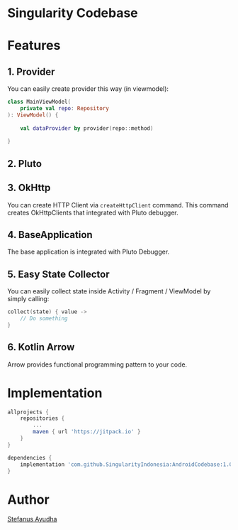 # Singularity Codebase

# Features
## 1. Provider
You can easily create provider this way (in viewmodel):
```kotlin
class MainViewModel(
    private val repo: Repository
): ViewModel() {
    
    val dataProvider by provider(repo::method)
    
}
```
## 2. Pluto
## 3. OkHttp
You can create HTTP Client via `createHttpClient` command. This command creates OkHttpClients that integrated with Pluto debugger.
## 4. BaseApplication 
The base application is integrated with Pluto Debugger.
## 5. Easy State Collector 
You can easily collect state inside Activity / Fragment / ViewModel by simply calling:
```kotlin
collect(state) { value ->
    // Do something
}
```
## 6. Kotlin Arrow
Arrow provides functional programming pattern to your code.



# Implementation
```groovy
allprojects {
    repositories {
        ...
        maven { url 'https://jitpack.io' }
    }
}

dependencies {
    implementation 'com.github.SingularityIndonesia:AndroidCodebase:1.0.1'
}
```

# Author
[Stefanus Ayudha](https://github.com/stefanusayudha)